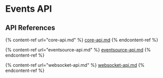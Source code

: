 # Events API

## API References

{% content-ref url="core-api.md" %}
[core-api.md](core-api.md)
{% endcontent-ref %}

{% content-ref url="eventsource-api.md" %}
[eventsource-api.md](eventsource-api.md)
{% endcontent-ref %}

{% content-ref url="websocket-api.md" %}
[websocket-api.md](websocket-api.md)
{% endcontent-ref %}
